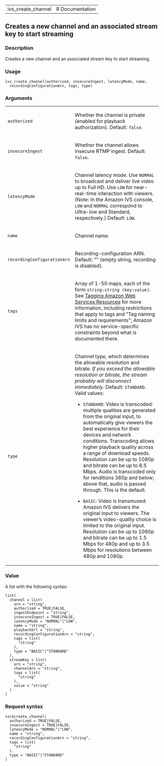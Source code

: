 <table style="width: 100%;">
<tbody>
<tr class="odd">
<td>ivs_create_channel</td>
<td style="text-align: right;">R Documentation</td>
</tr>
</tbody>
</table>

## Creates a new channel and an associated stream key to start streaming

### Description

Creates a new channel and an associated stream key to start streaming.

### Usage

    ivs_create_channel(authorized, insecureIngest, latencyMode, name,
      recordingConfigurationArn, tags, type)

### Arguments

<table>
<colgroup>
<col style="width: 35%" />
<col style="width: 65%" />
</colgroup>
<tbody>
<tr class="odd">
<td><code id="ivs_create_channel_:_authorized">authorized</code></td>
<td><p>Whether the channel is private (enabled for playback
authorization). Default: <code>false</code>.</p></td>
</tr>
<tr class="even">
<td><code
id="ivs_create_channel_:_insecureIngest">insecureIngest</code></td>
<td><p>Whether the channel allows insecure RTMP ingest. Default:
<code>false</code>.</p></td>
</tr>
<tr class="odd">
<td><code id="ivs_create_channel_:_latencyMode">latencyMode</code></td>
<td><p>Channel latency mode. Use <code>NORMAL</code> to broadcast and
deliver live video up to Full HD. Use <code>LOW</code> for
near-real-time interaction with viewers. (Note: In the Amazon IVS
console, <code>LOW</code> and <code>NORMAL</code> correspond to
Ultra-low and Standard, respectively.) Default:
<code>LOW</code>.</p></td>
</tr>
<tr class="even">
<td><code id="ivs_create_channel_:_name">name</code></td>
<td><p>Channel name.</p></td>
</tr>
<tr class="odd">
<td><code
id="ivs_create_channel_:_recordingConfigurationArn">recordingConfigurationArn</code></td>
<td><p>Recording-configuration ARN. Default: "" (empty string, recording
is disabled).</p></td>
</tr>
<tr class="even">
<td><code id="ivs_create_channel_:_tags">tags</code></td>
<td><p>Array of 1-50 maps, each of the form
<code>string:string (key:value)</code>. See <a
href="https://docs.aws.amazon.com/tag-editor/latest/userguide/tagging.html">Tagging
Amazon Web Services Resources</a> for more information, including
restrictions that apply to tags and "Tag naming limits and
requirements"; Amazon IVS has no service-specific constraints beyond
what is documented there.</p></td>
</tr>
<tr class="odd">
<td><code id="ivs_create_channel_:_type">type</code></td>
<td><p>Channel type, which determines the allowable resolution and
bitrate. <em>If you exceed the allowable resolution or bitrate, the
stream probably will disconnect immediately.</em> Default:
<code>STANDARD</code>. Valid values:</p>
<ul>
<li><p><code>STANDARD</code>: Video is transcoded: multiple qualities
are generated from the original input, to automatically give viewers the
best experience for their devices and network conditions. Transcoding
allows higher playback quality across a range of download speeds.
Resolution can be up to 1080p and bitrate can be up to 8.5 Mbps. Audio
is transcoded only for renditions 360p and below; above that, audio is
passed through. This is the default.</p></li>
<li><p><code>BASIC</code>: Video is transmuxed: Amazon IVS delivers the
original input to viewers. The viewer’s video-quality choice is limited
to the original input. Resolution can be up to 1080p and bitrate can be
up to 1.5 Mbps for 480p and up to 3.5 Mbps for resolutions between 480p
and 1080p.</p></li>
</ul></td>
</tr>
</tbody>
</table>

### Value

A list with the following syntax:

    list(
      channel = list(
        arn = "string",
        authorized = TRUE|FALSE,
        ingestEndpoint = "string",
        insecureIngest = TRUE|FALSE,
        latencyMode = "NORMAL"|"LOW",
        name = "string",
        playbackUrl = "string",
        recordingConfigurationArn = "string",
        tags = list(
          "string"
        ),
        type = "BASIC"|"STANDARD"
      ),
      streamKey = list(
        arn = "string",
        channelArn = "string",
        tags = list(
          "string"
        ),
        value = "string"
      )
    )

### Request syntax

    svc$create_channel(
      authorized = TRUE|FALSE,
      insecureIngest = TRUE|FALSE,
      latencyMode = "NORMAL"|"LOW",
      name = "string",
      recordingConfigurationArn = "string",
      tags = list(
        "string"
      ),
      type = "BASIC"|"STANDARD"
    )
